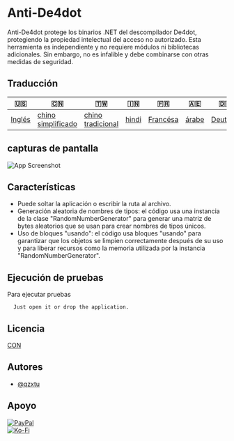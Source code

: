# Anti-De4dot

Anti-De4dot protege los binarios .NET del descompilador De4dot, protegiendo la propiedad intelectual del acceso no autorizado. Esta herramienta es independiente y no requiere módulos ni bibliotecas adicionales. Sin embargo, no es infalible y debe combinarse con otras medidas de seguridad.

## Traducción

| 🇺🇸                | 🇨🇳                                  | 🇹🇼                                 | 🇮🇳                  | 🇫🇷                     | 🇦🇪                  | 🇩🇪                    | 🇯🇵                    | 🇪🇸                    |
| ------------------- | ------------------------------------- | ------------------------------------ | --------------------- | ------------------------ | --------------------- | ----------------------- | ----------------------- | ----------------------- |
| [Inglés](README.md) | [chino simplificado](README.zh-CN.md) | [chino tradicional](README.zh-TW.md) | [hindi](README.hi.md) | [Francésa](README.fr.md) | [árabe](README.ar.md) | [Deutsch](README.de.md) | [japonés](README.ja.md) | [Español](README.es.md) |

## capturas de pantalla

![App Screenshot](https://cdn.discordapp.com/attachments/1008195045960204349/1097785288748699648/New_Website_Blue_Mockup_Instagram_-_Laptop.png)

## Características

-   Puede soltar la aplicación o escribir la ruta al archivo.
-   Generación aleatoria de nombres de tipos: el código usa una instancia de la clase "RandomNumberGenerator" para generar una matriz de bytes aleatorios que se usan para crear nombres de tipos únicos.
-   Uso de bloques "usando": el código usa bloques "usando" para garantizar que los objetos se limpien correctamente después de su uso y para liberar recursos como la memoria utilizada por la instancia "RandomNumberGenerator".

## Ejecución de pruebas

Para ejecutar pruebas

```text
  Just open it or drop the application.
```

## Licencia

[CON](https://choosealicense.com/licenses/mit/)

## Autores

-   [@qzxtu](https://www.github.com/qzxtu)

## Apoyo

[![PayPal](https://img.shields.io/badge/PayPal-00457C?style=for-the-badge&logo=paypal&logoColor=white)](https://paypal.me/nova355killer)  
[![Ko-Fi](https://img.shields.io/badge/kofi-00457C?style=for-the-badge&logo=ko-fi&logoColor=white)](https://ko-fi.com/nova355)
